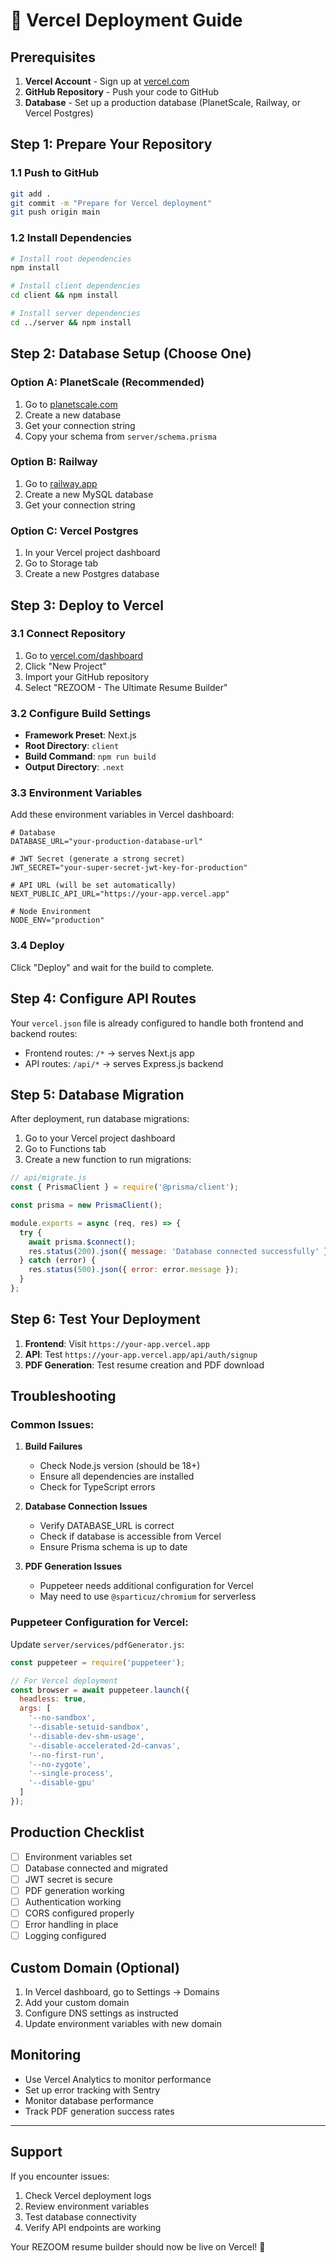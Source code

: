 # 🚀 Vercel Deployment Guide

## Prerequisites

1. **Vercel Account** - Sign up at [vercel.com](https://vercel.com)
2. **GitHub Repository** - Push your code to GitHub
3. **Database** - Set up a production database (PlanetScale, Railway, or Vercel Postgres)

## Step 1: Prepare Your Repository

### 1.1 Push to GitHub
```bash
git add .
git commit -m "Prepare for Vercel deployment"
git push origin main
```

### 1.2 Install Dependencies
```bash
# Install root dependencies
npm install

# Install client dependencies
cd client && npm install

# Install server dependencies
cd ../server && npm install
```

## Step 2: Database Setup (Choose One)

### Option A: PlanetScale (Recommended)
1. Go to [planetscale.com](https://planetscale.com)
2. Create a new database
3. Get your connection string
4. Copy your schema from `server/schema.prisma`

### Option B: Railway
1. Go to [railway.app](https://railway.app)
2. Create a new MySQL database
3. Get your connection string

### Option C: Vercel Postgres
1. In your Vercel project dashboard
2. Go to Storage tab
3. Create a new Postgres database

## Step 3: Deploy to Vercel

### 3.1 Connect Repository
1. Go to [vercel.com/dashboard](https://vercel.com/dashboard)
2. Click "New Project"
3. Import your GitHub repository
4. Select "REZOOM - The Ultimate Resume Builder"

### 3.2 Configure Build Settings
- **Framework Preset**: Next.js
- **Root Directory**: `client`
- **Build Command**: `npm run build`
- **Output Directory**: `.next`

### 3.3 Environment Variables
Add these environment variables in Vercel dashboard:

```env
# Database
DATABASE_URL="your-production-database-url"

# JWT Secret (generate a strong secret)
JWT_SECRET="your-super-secret-jwt-key-for-production"

# API URL (will be set automatically)
NEXT_PUBLIC_API_URL="https://your-app.vercel.app"

# Node Environment
NODE_ENV="production"
```

### 3.4 Deploy
Click "Deploy" and wait for the build to complete.

## Step 4: Configure API Routes

Your `vercel.json` file is already configured to handle both frontend and backend routes:

- Frontend routes: `/*` → serves Next.js app
- API routes: `/api/*` → serves Express.js backend

## Step 5: Database Migration

After deployment, run database migrations:

1. Go to your Vercel project dashboard
2. Go to Functions tab
3. Create a new function to run migrations:

```javascript
// api/migrate.js
const { PrismaClient } = require('@prisma/client');

const prisma = new PrismaClient();

module.exports = async (req, res) => {
  try {
    await prisma.$connect();
    res.status(200).json({ message: 'Database connected successfully' });
  } catch (error) {
    res.status(500).json({ error: error.message });
  }
};
```

## Step 6: Test Your Deployment

1. **Frontend**: Visit `https://your-app.vercel.app`
2. **API**: Test `https://your-app.vercel.app/api/auth/signup`
3. **PDF Generation**: Test resume creation and PDF download

## Troubleshooting

### Common Issues:

1. **Build Failures**
   - Check Node.js version (should be 18+)
   - Ensure all dependencies are installed
   - Check for TypeScript errors

2. **Database Connection Issues**
   - Verify DATABASE_URL is correct
   - Check if database is accessible from Vercel
   - Ensure Prisma schema is up to date

3. **PDF Generation Issues**
   - Puppeteer needs additional configuration for Vercel
   - May need to use `@sparticuz/chromium` for serverless

### Puppeteer Configuration for Vercel:

Update `server/services/pdfGenerator.js`:

```javascript
const puppeteer = require('puppeteer');

// For Vercel deployment
const browser = await puppeteer.launch({
  headless: true,
  args: [
    '--no-sandbox',
    '--disable-setuid-sandbox',
    '--disable-dev-shm-usage',
    '--disable-accelerated-2d-canvas',
    '--no-first-run',
    '--no-zygote',
    '--single-process',
    '--disable-gpu'
  ]
});
```

## Production Checklist

- [ ] Environment variables set
- [ ] Database connected and migrated
- [ ] JWT secret is secure
- [ ] PDF generation working
- [ ] Authentication working
- [ ] CORS configured properly
- [ ] Error handling in place
- [ ] Logging configured

## Custom Domain (Optional)

1. In Vercel dashboard, go to Settings → Domains
2. Add your custom domain
3. Configure DNS settings as instructed
4. Update environment variables with new domain

## Monitoring

- Use Vercel Analytics to monitor performance
- Set up error tracking with Sentry
- Monitor database performance
- Track PDF generation success rates

---

## Support

If you encounter issues:
1. Check Vercel deployment logs
2. Review environment variables
3. Test database connectivity
4. Verify API endpoints are working

Your REZOOM resume builder should now be live on Vercel! 🎉
